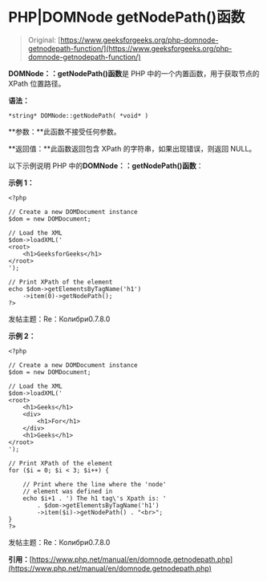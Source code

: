 # PHP|DOMNode getNodePath()函数

> Original: [https://www.geeksforgeeks.org/php-domnode-getnodepath-function/](https://www.geeksforgeeks.org/php-domnode-getnodepath-function/)

**DOMNode：：getNodePath()函数**是 PHP 中的一个内置函数，用于获取节点的 XPath 位置路径。

**语法：**

```
*string* DOMNode::getNodePath( *void* )
```

**参数：**此函数不接受任何参数。

**返回值：**此函数返回包含 XPath 的字符串，如果出现错误，则返回 NULL。

以下示例说明 PHP 中的**DOMNode：：getNodePath()函数**：

**示例 1：**

```
<?php

// Create a new DOMDocument instance
$dom = new DOMDocument;

// Load the XML
$dom->loadXML('
<root>
    <h1>GeeksforGeeks</h1>
</root>
');

// Print XPath of the element
echo $dom->getElementsByTagName('h1')
    ->item(0)->getNodePath();
?>
```

发帖主题：Re：Колибри0.7.8.0

**示例 2：**

```
<?php

// Create a new DOMDocument instance
$dom = new DOMDocument;

// Load the XML
$dom->loadXML('
<root>
    <h1>Geeks</h1>
    <div>
        <h1>For</h1>
    </div>
    <h1>Geeks</h1>
</root>
');

// Print XPath of the element
for ($i = 0; $i < 3; $i++) {

    // Print where the line where the 'node' 
    // element was defined in
    echo $i+1 . ') The h1 tag\'s Xpath is: ' 
        . $dom->getElementsByTagName('h1')
        ->item($i)->getNodePath() . "<br>";
}
?>
```

发帖主题：Re：Колибри0.7.8.0

**引用：**[https://www.php.net/manual/en/domnode.getnodepath.php](https://www.php.net/manual/en/domnode.getnodepath.php)